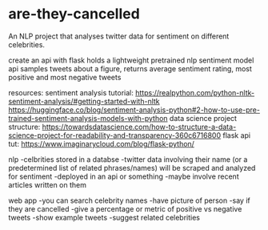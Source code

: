 # are-they-cancelled
An NLP project that analyses twitter data for sentiment on different celebrities.

create an api with flask
holds a lightweight pretrained nlp sentiment model
api samples tweets about a figure, returns average sentiment rating, most positive and most negative tweets

resources:
sentiment analysis tutorial: https://realpython.com/python-nltk-sentiment-analysis/#getting-started-with-nltk
https://huggingface.co/blog/sentiment-analysis-python#2-how-to-use-pre-trained-sentiment-analysis-models-with-python
data science project structure: https://towardsdatascience.com/how-to-structure-a-data-science-project-for-readability-and-transparency-360c6716800
flask api tut: https://www.imaginarycloud.com/blog/flask-python/ 

nlp
-celbrities stored in a databse
-twitter data involving their name (or a predetermined list of related phrases/names) will be scraped and analyzed for sentiment
-deployed in an api or something
-maybe involve recent articles written on them

web app
-you can search celebrity names
-have picture of person
-say if they are cancelled
-give a percentage or metric of positive vs negative tweets
-show example tweets
-suggest related celebrities


